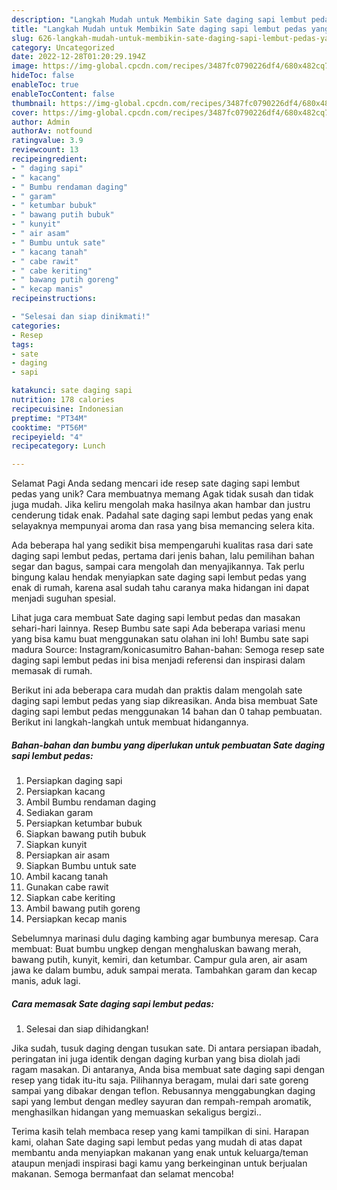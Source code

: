 ```yaml
---
description: "Langkah Mudah untuk Membikin Sate daging sapi lembut pedas yang Enak, Sempurna"
title: "Langkah Mudah untuk Membikin Sate daging sapi lembut pedas yang Enak, Sempurna"
slug: 626-langkah-mudah-untuk-membikin-sate-daging-sapi-lembut-pedas-yang-enak-sempurna
category: Uncategorized
date: 2022-12-28T01:20:29.194Z
image: https://img-global.cpcdn.com/recipes/3487fc0790226df4/680x482cq70/sate-daging-sapi-lembut-pedas-foto-resep-utama.jpg
hideToc: false
enableToc: true
enableTocContent: false
thumbnail: https://img-global.cpcdn.com/recipes/3487fc0790226df4/680x482cq70/sate-daging-sapi-lembut-pedas-foto-resep-utama.jpg
cover: https://img-global.cpcdn.com/recipes/3487fc0790226df4/680x482cq70/sate-daging-sapi-lembut-pedas-foto-resep-utama.jpg
author: Admin
authorAv: notfound
ratingvalue: 3.9
reviewcount: 13
recipeingredient:
- " daging sapi"
- " kacang"
- " Bumbu rendaman daging"
- " garam"
- " ketumbar bubuk"
- " bawang putih bubuk"
- " kunyit"
- " air asam"
- " Bumbu untuk sate"
- " kacang tanah"
- " cabe rawit"
- " cabe keriting"
- " bawang putih goreng"
- " kecap manis"
recipeinstructions:

- "Selesai dan siap dinikmati!"
categories:
- Resep
tags:
- sate
- daging
- sapi

katakunci: sate daging sapi 
nutrition: 178 calories
recipecuisine: Indonesian
preptime: "PT34M"
cooktime: "PT56M"
recipeyield: "4"
recipecategory: Lunch

---
```



Selamat Pagi Anda sedang mencari ide resep sate daging sapi lembut pedas yang unik? Cara membuatnya memang Agak tidak susah dan tidak juga mudah. Jika keliru mengolah maka hasilnya akan hambar dan justru cenderung tidak enak. Padahal sate daging sapi lembut pedas yang enak selayaknya mempunyai aroma dan rasa yang bisa memancing selera kita.


Ada beberapa hal yang sedikit bisa mempengaruhi kualitas rasa dari sate daging sapi lembut pedas, pertama dari jenis bahan, lalu pemilihan bahan segar dan bagus, sampai cara mengolah dan menyajikannya. Tak perlu bingung kalau hendak menyiapkan sate daging sapi lembut pedas yang enak di rumah, karena asal sudah tahu caranya maka hidangan ini dapat menjadi suguhan spesial.

Lihat juga cara membuat Sate daging sapi lembut pedas dan masakan sehari-hari lainnya. Resep Bumbu sate sapi Ada beberapa variasi menu yang bisa kamu buat menggunakan satu olahan ini loh! Bumbu sate sapi madura Source: Instagram/konicasumitro Bahan-bahan: Semoga resep sate daging sapi lembut pedas ini bisa menjadi referensi dan inspirasi dalam memasak di rumah.


Berikut ini ada beberapa cara mudah dan praktis dalam mengolah sate daging sapi lembut pedas yang siap dikreasikan. Anda bisa membuat Sate daging sapi lembut pedas menggunakan 14 bahan dan 0 tahap pembuatan. Berikut ini langkah-langkah untuk membuat hidangannya.

<!--inarticleads1-->

##### Bahan-bahan dan bumbu yang diperlukan untuk pembuatan Sate daging sapi lembut pedas:

1. Persiapkan  daging sapi
1. Persiapkan  kacang
1. Ambil  Bumbu rendaman daging
1. Sediakan  garam
1. Persiapkan  ketumbar bubuk
1. Siapkan  bawang putih bubuk
1. Siapkan  kunyit
1. Persiapkan  air asam
1. Siapkan  Bumbu untuk sate
1. Ambil  kacang tanah
1. Gunakan  cabe rawit
1. Siapkan  cabe keriting
1. Ambil  bawang putih goreng
1. Persiapkan  kecap manis


Sebelumnya marinasi dulu daging kambing agar bumbunya meresap. Cara membuat: Buat bumbu ungkep dengan menghaluskan bawang merah, bawang putih, kunyit, kemiri, dan ketumbar. Campur gula aren, air asam jawa ke dalam bumbu, aduk sampai merata. Tambahkan garam dan kecap manis, aduk lagi. 

<!--inarticleads2-->

##### Cara memasak Sate daging sapi lembut pedas:


1. Selesai dan siap dihidangkan!

Jika sudah, tusuk daging dengan tusukan sate. Di antara persiapan ibadah, peringatan ini juga identik dengan daging kurban yang bisa diolah jadi ragam masakan. Di antaranya, Anda bisa membuat sate daging sapi dengan resep yang tidak itu-itu saja. Pilihannya beragam, mulai dari sate goreng sampai yang dibakar dengan teflon. Rebusannya menggabungkan daging sapi yang lembut dengan medley sayuran dan rempah-rempah aromatik, menghasilkan hidangan yang memuaskan sekaligus bergizi.. 

Terima kasih telah membaca resep yang kami tampilkan di sini. Harapan kami, olahan Sate daging sapi lembut pedas yang mudah di atas dapat membantu anda menyiapkan makanan yang enak untuk keluarga/teman ataupun menjadi inspirasi bagi kamu yang berkeinginan untuk berjualan makanan. Semoga bermanfaat dan selamat mencoba!

